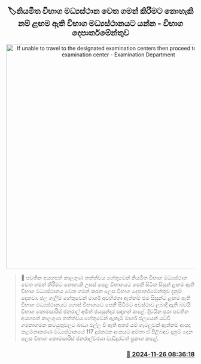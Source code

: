 <p align='center'><b><h2 align='center' title='If unable to travel to the designated examination centers then proceed to the nearest examination center - Examination Department'>🏷නියමිත විභාග මධ්‍යස්ථාන වෙත ගමන් කිරීමට නොහැකි නම් ළඟම ඇති විභාග මධ්‍යස්ථානයට යන්න - විභාග දෙපාර්තමේන්තුව</h2></b></p>
<p align='center'><img src='https://helakuru.sgp1.cdn.digitaloceanspaces.com/esana/images/lib/al-exam-students[1].jpg' width='600' alt='If unable to travel to the designated examination centers then proceed to the nearest examination center - Examination Department'></p>

>📝 පවතින අයහපත් කාලගුණ තත්ත්වය හේතුවෙන් නියමිත විභාග මධ්‍යස්ථාන වෙත ගමන් කිරීමට නොහැකි උසස් පෙළ විභාගයට පෙනී සිටින සිසුන් ළඟම ඇති විභාග මධ්‍යස්ථානය වෙත ගමන් කරන ලෙස විභාග දෙපාර්තමේන්තුව දැනුම් දෙනවා.
ජල ගැලීම් හේතුවෙන් මාර්ග අවහිරතා ඇත්නම් එම සිසුන්ට ළඟම ඇති විභාග මධ්‍යස්ථානයට ගොස් විභාගයට පෙනී සිටීමට අවස්ථාව ලබාදී ඇති බවයි විභාග කොමසාරිස් ජනරාල් අමිත් ජයසුන්දර සඳහන් කළේ.
දිවයින පුරා පවතින අයහපත් කාලගුණ තත්ත්වය හේතුවෙන් ඇතැම් මාර්ග ජලයෙන් යටවී ගමනාගමන කටයුතුවලට බාධා එල්ල වී ඇති අතර යම් ගැටලුවක් ඇත්නම් ආපදා කළමනාකරණ මධ්‍යස්ථානයේ 117 දුරකථන අංකයට අමතා ඒ පිළිබඳව දැනුම් දෙන ලෙස විභාග කොමසාරිස් ජනරාල්වරයා වැඩිදුරටත් ප්‍රකාශ කළේ.


<h3 align='right'><a href='https://www.helakuru.lk/esana/p/105438/'>📅 2024-11-26 08:36:18</a></h3>

